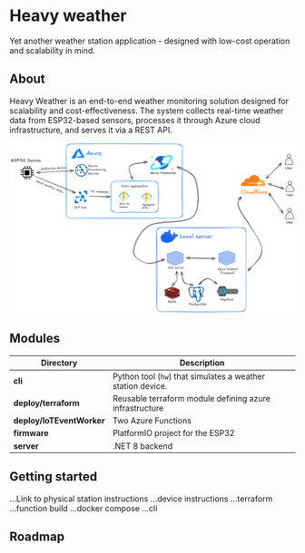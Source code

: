 # Heavy weather
Yet another weather station application - designed with low-cost operation and scalability in mind.

## About
Heavy Weather is an end-to-end weather monitoring solution designed for scalability and cost-effectiveness. The system collects real-time weather data from ESP32-based sensors, processes it through Azure cloud infrastructure, and serves it via a REST API.

![Infrastructure diagram](docs/infrastructure.png)

## Modules
|Directory|Description|
|-|-|
| **cli** | Python tool (`hw`) that simulates a weather station device. |
| **deploy/terraform** | Reusable terraform module defining azure infrastructure|
| **deploy/IoTEventWorker** | Two Azure Functions |
| **firmware** | PlatformIO project for the ESP32 |
| **server** | .NET 8 backend  |

## Getting started
...Link to physical station instructions
...device instructions
...terraform
...function build
...docker compose
...cli

## Roadmap